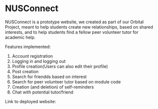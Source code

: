 # NUSConnect

NUSConnect is a prototype website, we created as part of our Orbital Project, meant to help students create new relationships, based on shared interests, and to help students find a fellow peer volunteer tutor for academic help.

Features implemented:
1. Account registration
2. Logging in and logging out
3. Profile creation(Users can also edit their profile)
4. Post creation
5. Search for friendds based on interest
6. Search for peer volunteer tutor based on module code
7. Creation (and deletion) of self-reminders
8. Chat with potential tutor/friend

Link to deployed website: 
